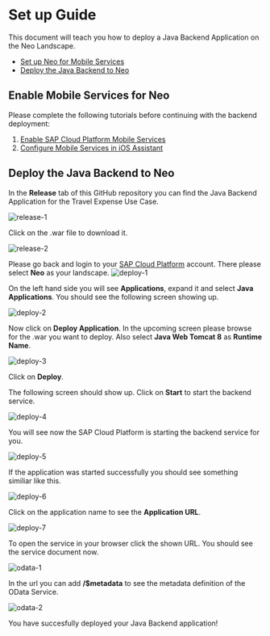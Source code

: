 # Set up Guide

This document will teach you how to deploy a Java Backend Application on the Neo Landscape.

* [Set up Neo for Mobile Services](#setupneo)
* [Deploy the Java Backend to Neo](#deployapp)

<a name="setupneo"/>

## Enable Mobile Services for Neo

Please complete the following tutorials before continuing with the backend deployment:

1. [Enable SAP Cloud Platform Mobile Services](https://developers.sap.com/tutorials/fiori-ios-hcpms-setup.html)
2. [Configure Mobile Services in iOS Assistant](https://developers.sap.com/tutorials/fiori-ios-scpms-configure-ms-assistant.html)

<a name="deployapp"/>

## Deploy the Java Backend to Neo
In the **Release** tab of this GitHub repository you can find the Java Backend Application for the Travel Expense Use Case. 

![release-1](https://user-images.githubusercontent.com/9074514/60281608-82cefc00-9905-11e9-8b6c-26ef8b95b720.png)

Click on the .war file to download it.

![release-2](https://user-images.githubusercontent.com/9074514/60281609-82cefc00-9905-11e9-867b-cb63fb6de870.png)

Please go back and login to your [SAP Cloud Platform](https://account.hanatrial.ondemand.com/) account. There please select **Neo** as your landscape.
![deploy-1](https://user-images.githubusercontent.com/9074514/60281889-156f9b00-9906-11e9-885d-a21d0221489d.png)

On the left hand side you will see **Applications**, expand it and select **Java Applications**. You should see the following screen showing up.

![deploy-2](https://user-images.githubusercontent.com/9074514/60281890-156f9b00-9906-11e9-8a3b-58c1370be7ef.png)

Now click on **Deploy Application**. In the upcoming screen please browse for the .war you want to deploy. Also select **Java Web Tomcat 8** as **Runtime Name**.

![deploy-3](https://user-images.githubusercontent.com/9074514/60282946-654f6180-9908-11e9-9056-fe360a61cb65.png)

Click on **Deploy**.

The following screen should show up. Click on **Start** to start the backend service.

![deploy-4](https://user-images.githubusercontent.com/9074514/60282947-654f6180-9908-11e9-95a2-90d346ffff96.png)

You will see now the SAP Cloud Platform is starting the backend service for you.

![deploy-5](https://user-images.githubusercontent.com/9074514/60282948-654f6180-9908-11e9-902f-faaf8fc60b64.png)

If the application was started successfully you should see something similiar like this.

![deploy-6](https://user-images.githubusercontent.com/9074514/60282949-654f6180-9908-11e9-9a92-af77faec8061.png)

Click on the application name to see the **Application URL**.

![deploy-7](https://user-images.githubusercontent.com/9074514/60282950-65e7f800-9908-11e9-9851-bba888d46186.png)

To open the service in your browser click the shown URL. You should see the service document now.

![odata-1](https://user-images.githubusercontent.com/9074514/60282952-65e7f800-9908-11e9-8fa2-60fe6d9eef31.png)

In the url you can add **/$metadata** to see the metadata definition of the OData Service.

![odata-2](https://user-images.githubusercontent.com/9074514/60282954-65e7f800-9908-11e9-9b73-d9ed4e4d4334.png)

You have succesfully deployed your Java Backend application!
